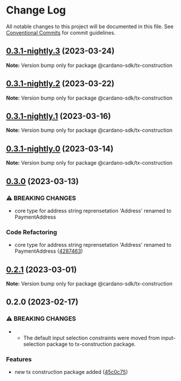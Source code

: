 # Change Log

All notable changes to this project will be documented in this file.
See [Conventional Commits](https://conventionalcommits.org) for commit guidelines.

## [0.3.1-nightly.3](https://github.com/input-output-hk/cardano-js-sdk/compare/@cardano-sdk/tx-construction@0.3.1-nightly.2...@cardano-sdk/tx-construction@0.3.1-nightly.3) (2023-03-24)

**Note:** Version bump only for package @cardano-sdk/tx-construction

## [0.3.1-nightly.2](https://github.com/input-output-hk/cardano-js-sdk/compare/@cardano-sdk/tx-construction@0.3.1-nightly.1...@cardano-sdk/tx-construction@0.3.1-nightly.2) (2023-03-22)

**Note:** Version bump only for package @cardano-sdk/tx-construction

## [0.3.1-nightly.1](https://github.com/input-output-hk/cardano-js-sdk/compare/@cardano-sdk/tx-construction@0.3.1-nightly.0...@cardano-sdk/tx-construction@0.3.1-nightly.1) (2023-03-16)

**Note:** Version bump only for package @cardano-sdk/tx-construction

## [0.3.1-nightly.0](https://github.com/input-output-hk/cardano-js-sdk/compare/@cardano-sdk/tx-construction@0.3.0...@cardano-sdk/tx-construction@0.3.1-nightly.0) (2023-03-14)

**Note:** Version bump only for package @cardano-sdk/tx-construction

## [0.3.0](https://github.com/input-output-hk/cardano-js-sdk/compare/@cardano-sdk/tx-construction@0.2.1...@cardano-sdk/tx-construction@0.3.0) (2023-03-13)

### ⚠ BREAKING CHANGES

- core type for address string reprensetation 'Address' renamed to PaymentAddress

### Code Refactoring

- core type for address string reprensetation 'Address' renamed to PaymentAddress ([4287463](https://github.com/input-output-hk/cardano-js-sdk/commit/42874633de6069510efdc57323f61140d22ed203))

## [0.2.1](https://github.com/input-output-hk/cardano-js-sdk/compare/@cardano-sdk/tx-construction@0.2.0...@cardano-sdk/tx-construction@0.2.1) (2023-03-01)

**Note:** Version bump only for package @cardano-sdk/tx-construction

## 0.2.0 (2023-02-17)

### ⚠ BREAKING CHANGES

- - The default input selection constraints were moved from input-selection package to tx-construction package.

### Features

- new tx construction package added ([45c0c75](https://github.com/input-output-hk/cardano-js-sdk/commit/45c0c75b20f766a069af45cec636a1756a3fc0da))
